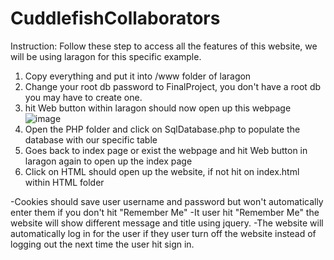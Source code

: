 # CuddlefishCollaborators
Instruction: 
Follow these step to access all the features of this website, we will be using laragon for this specific example. 
1. Copy everything and put it into /www folder of laragon 
2. Change your root db password to FinalProject, you don't have a root db you may have to create one.
3. hit Web button within laragon should now open up this webpage ![image](https://github.com/tienv9/CuddlefishCollaborators-Project/assets/48100937/49fdc5db-7b19-48e9-870b-86bb163247b9)
4. Open the PHP folder and click on SqlDatabase.php to populate the database with our specific table
5. Goes back to index page or exist the webpage and hit Web button in laragon again to open up the index page
6. Click on HTML should open up the website, if not hit on index.html within HTML folder

-Cookies should save user username and password but won't automatically enter them if you don't hit "Remember Me" 
-It user hit "Remember Me" the website will show different message and title using jquery. 
-The website will automatically log in for the user if they user turn off the website instead of logging out the next time the user hit sign in. 
